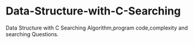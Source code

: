 # Data-Structure-with-C-Searching
Data Structure with C Searching Algorithm,program code,complexity and searching Questions. 
